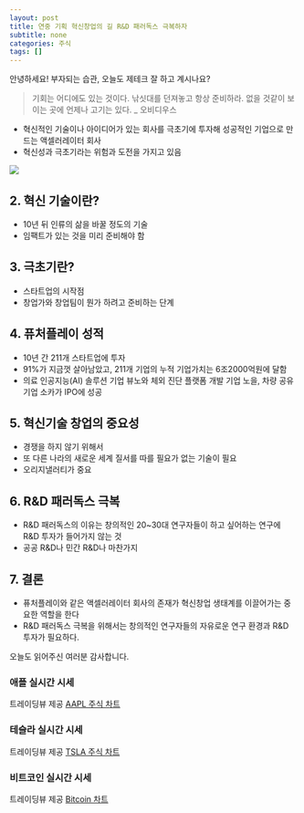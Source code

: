 ```yaml
---
layout: post
title: 연중 기획 혁신창업의 길 R&D 패러독스 극복하자
subtitle: none
categories: 주식
tags: []
---
```


안녕하세요! 부자되는 습관, 오늘도 제테크 잘 하고 계시나요?

> 기회는 어디에도 있는 것이다. 낚싯대를 던져놓고 항상 준비하라. 없을 것같이 보이는 곳에 언제나 고기는 있다. _ 오비디우스



- 혁신적인 기술이나 아이디어가 있는 회사를 극초기에 투자해 성공적인 기업으로 만드는 액셀러레이터 회사
- 혁신성과 극초기라는 위험과 도전을 가지고 있음



![](https://source.unsplash.com/800x450/?luxury)

##  2. 혁신 기술이란?
- 10년 뒤 인류의 삶을 바꿀 정도의 기술
- 임팩트가 있는 것을 미리 준비해야 함

## 3. 극초기란?
- 스타트업의 시작점
- 창업가와 창업팀이 뭔가 하려고 준비하는 단계

## 4. 퓨처플레이 성적
- 10년 간 211개 스타트업에 투자
- 91%가 지금껏 살아남았고, 211개 기업의 누적 기업가치는 6조2000억원에 달함
- 의료 인공지능(AI) 솔루션 기업 뷰노와 체외 진단 플랫폼 개발 기업 노을, 차량 공유 기업 소카가 IPO에 성공

## 5. 혁신기술 창업의 중요성
- 경쟁을 하지 않기 위해서
- 또 다른 나라의 새로운 세계 질서를 따를 필요가 없는 기술이 필요
- 오리지낼러티가 중요

## 6. R&D 패러독스 극복
- R&D 패러독스의 이유는 창의적인 20~30대 연구자들이 하고 싶어하는 연구에 R&D 투자가 들어가지 않는 것
- 공공 R&D나 민간 R&D나 마찬가지

## 7. 결론
- 퓨처플레이와 같은 액셀러레이터 회사의 존재가 혁신창업 생태계를 이끌어가는 중요한 역할을 한다
- R&D 패러독스 극복을 위해서는 창의적인 연구자들의 자유로운 연구 환경과 R&D 투자가 필요하다.

오늘도 읽어주신 여러분 감사합니다.

### 애플 실시간 시세


<!-- TradingView Widget BEGIN -->
<div class="tradingview-widget-container">
  <div id="tradingview_6a264"></div>
  <div class="tradingview-widget-copyright">트레이딩뷰 제공 <a href="https://kr.tradingview.com/symbols/NASDAQ-AAPL/" rel="noopener" target="_blank"><span class="blue-text">AAPL 주식 차트</span></a></div>
  <script type="text/javascript" src="https://s3.tradingview.com/tv.js"></script>
  <script type="text/javascript">
  new TradingView.widget(
  {
  "autosize": true,
  "symbol": "NASDAQ:AAPL",
  "interval": "D",
  "timezone": "Asia/Seoul",
  "theme": "light",
  "style": "1",
  "locale": "kr",
  "toolbar_bg": "#f1f3f6",
  "enable_publishing": false,
  "hide_top_toolbar": true,
  "hide_legend": true,
  "save_image": false,
  "container_id": "tradingview_6a264"
}
  );
  </script>
</div>
<!-- TradingView Widget END -->


### 테슬라 실시간 시세


<!-- TradingView Widget BEGIN -->
<div class="tradingview-widget-container">
  <div id="tradingview_39d77"></div>
  <div class="tradingview-widget-copyright">트레이딩뷰 제공 <a href="https://kr.tradingview.com/symbols/NASDAQ-TSLA/" rel="noopener" target="_blank"><span class="blue-text">TSLA 주식 차트</span></a></div>
  <script type="text/javascript" src="https://s3.tradingview.com/tv.js"></script>
  <script type="text/javascript">
  new TradingView.widget(
  {
  "autosize": true,
  "symbol": "NASDAQ:TSLA",
  "interval": "D",
  "timezone": "Asia/Seoul",
  "theme": "light",
  "style": "1",
  "locale": "kr",
  "toolbar_bg": "#f1f3f6",
  "enable_publishing": false,
  "hide_top_toolbar": true,
  "hide_legend": true,
  "save_image": false,
  "container_id": "tradingview_39d77"
}
  );
  </script>
</div>
<!-- TradingView Widget END -->


### 비트코인 실시간 시세


<!-- TradingView Widget BEGIN -->
<div class="tradingview-widget-container">
  <div id="tradingview_3f91e"></div>
  <div class="tradingview-widget-copyright">트레이딩뷰 제공 <a href="https://kr.tradingview.com/symbols/BTCUSD/?exchange=BITSTAMP" rel="noopener" target="_blank"><span class="blue-text">Bitcoin 차트</span></a></div>
  <script type="text/javascript" src="https://s3.tradingview.com/tv.js"></script>
  <script type="text/javascript">
  new TradingView.widget(
  {
  "autosize": true,
  "symbol": "BITSTAMP:BTCUSD",
  "interval": "D",
  "timezone": "Asia/Seoul",
  "theme": "light",
  "style": "1",
  "locale": "kr",
  "toolbar_bg": "#f1f3f6",
  "enable_publishing": false,
  "hide_top_toolbar": true,
  "hide_legend": true,
  "save_image": false,
  "container_id": "tradingview_3f91e"
}
  );
  </script>
</div>
<!-- TradingView Widget END -->


